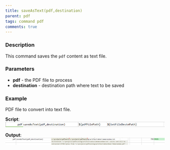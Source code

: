 ```yaml
---
title: saveAsText(pdf,destination)
parent: pdf
tags: command pdf
comments: true
---
```



### Description
This command saves the `pdf` content as text file.


### Parameters
- **pdf** \- the PDF file to process
- **destination** \- destination path where text to be saved


### Example
PDF file to convert into text file.

**Script**:<br/>
![script](image/saveAsText_01.png)

**Output**:<br/>
![output](image/saveAsText_02.png)